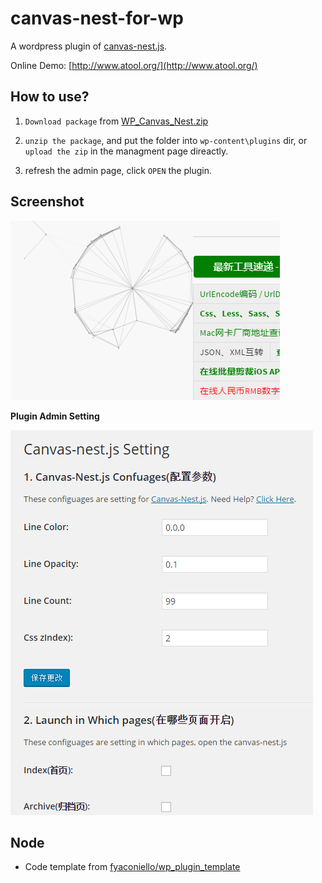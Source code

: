 # canvas-nest-for-wp
A wordpress plugin of [canvas-nest.js](https://github.com/aTool-org/canvas-nest.js). 

Online Demo: [http://www.atool.org/](http://www.atool.org/)


## How to use?

1. `Download package` from [WP_Canvas_Nest.zip](https://github.com/aTool-org/canvas-nest-for-wp/archive/master.zip)

2. `unzip the package`, and put the folder into `wp-content\plugins` dir, or `upload the zip` in the managment page direactly.

3. refresh the admin page, click `OPEN` the plugin.


## Screenshot

![screenshot/screenshot.png](screenshot/screenshot.png)

**Plugin Admin Setting**

![screenshot/plugin_admin.png](screenshot/plugin_admin.png)

## Node

 - Code template from [fyaconiello/wp_plugin_template](https://github.com/fyaconiello/wp_plugin_template)
